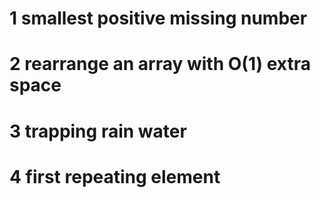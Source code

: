 # 1 smallest positive missing number
# 2 rearrange an array with O(1) extra space
# 3 trapping rain water
# 4 first repeating element
